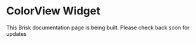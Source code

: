 # ColorView Widget  
  
This Brisk documentation page is being built. Please check back soon for updates 
